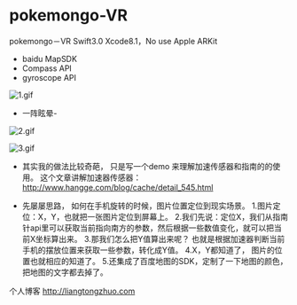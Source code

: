 # pokemongo-VR
pokemongo－VR Swift3.0  Xcode8.1，No use Apple ARKit

- baidu MapSDK
- Compass API
- gyroscope API


![1.gif](3.jpeg)


- 一阵眩晕-

![2.gif](2.gif)

![3.gif](1.gif) 

- 其实我的做法比较奇葩， 只是写一个demo 来理解加速传感器和指南的的使用。
这个文章讲解加速器传感器： http://www.hangge.com/blog/cache/detail_545.html


- 先屡屡思路， 如何在手机旋转的时候，图片位置定位到现实场景。
1.图片定位：X，Y，也就把一张图片定位到屏幕上。
2.我们先说：定位X，我们从指南针api里可以获取当前指向南方的参数，然后根据一些数值变化，就可以把当前X坐标算出来。
3.那我们怎么把Y值算出来呢？  也就是根据加速器判断当前手机的摆放位置来获取一些参数，转化成Y值。
4.X，Y都知道了， 图片的位置也就相应的知道了。 
5.还集成了百度地图的SDK，定制了一下地图的颜色，把地图的文字都去掉了。

个人博客 http://liangtongzhuo.com


